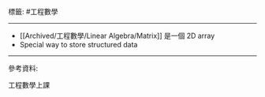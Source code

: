 標籤: #工程數學 

---

- [[Archived/工程數學/Linear Algebra/Matrix]] 是一個 2D array
- Special way to store structured data

---

參考資料:

工程數學上課

